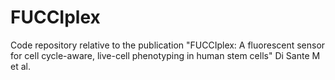 # FUCCIplex
Code repository relative to the publication "FUCCIplex: A fluorescent sensor for cell cycle-aware, live-cell phenotyping in human stem cells" Di Sante M et al.
